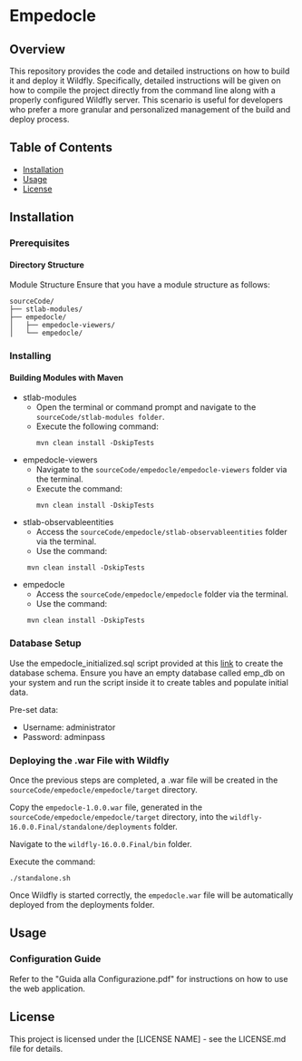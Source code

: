 # Empedocle
## Overview
This repository provides the code and detailed instructions on how to build it and deploy it Wildfly. Specifically, detailed instructions will be given on how to compile the project directly from the command line along with a properly configured Wildfly server. This scenario is useful for developers who prefer a more granular and personalized management of the build and deploy process.

## Table of Contents
- [Installation](#installation)
- [Usage](#usage)
- [License](#license)

## Installation

### Prerequisites
#### Directory Structure
Module Structure
Ensure that you have a module structure as follows:
```
sourceCode/
├── stlab-modules/
├── empedocle/
│   ├── empedocle-viewers/
│   └── empedocle/
```
### Installing
#### Building Modules with Maven
* stlab-modules
  * Open the terminal or command prompt and navigate to the `sourceCode/stlab-modules folder`.
  * Execute the following command:
    ```
    mvn clean install -DskipTests
    ```
* empedocle-viewers
  * Navigate to the `sourceCode/empedocle/empedocle-viewers` folder via the terminal.
  * Execute the command:
    ```
    mvn clean install -DskipTests
    ```
* stlab-observableentities
  * Access the `sourceCode/empedocle/stlab-observableentities` folder via the terminal.
  * Use the command:
   ```
    mvn clean install -DskipTests
    ```
* empedocle
  * Access the `sourceCode/empedocle/empedocle` folder via the terminal.
  * Use the command:
   ```
    mvn clean install -DskipTests
    ```
### Database Setup
Use the empedocle_initialized.sql script provided at this [link](https://drive.google.com/file/d/16_Q-XjCycEcMkoMV9e7F5WZMR5gGZ_LC/view?usp=drive_link) to create the database schema. Ensure you have an empty database called emp_db on your system and run the script inside it to create tables and populate initial data.

Pre-set data:
* Username: administrator
* Password: adminpass

### Deploying the .war File with Wildfly
Once the previous steps are completed, a .war file will be created in the `sourceCode/empedocle/empedocle/target` directory.

Copy the `empedocle-1.0.0.war` file, generated in the `sourceCode/empedocle/empedocle/target` directory, into the `wildfly-16.0.0.Final/standalone/deployments` folder.

Navigate to the `wildfly-16.0.0.Final/bin` folder.

Execute the command: 
```
./standalone.sh
```

Once Wildfly is started correctly, the `empedocle.war` file will be automatically deployed from the deployments folder.

## Usage
### Configuration Guide
Refer to the "Guida alla Configurazione.pdf" for instructions on how to use the web application.

## License
This project is licensed under the [LICENSE NAME] - see the LICENSE.md file for details.

